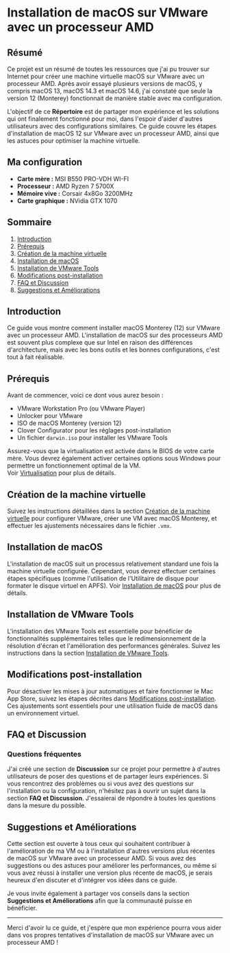 # Installation de macOS sur VMware avec un processeur AMD
  
## Résumé

Ce projet est un résumé de toutes les ressources que j'ai pu trouver sur Internet pour créer une machine virtuelle macOS sur VMware avec un processeur AMD. Après avoir essayé plusieurs versions de macOS, y compris macOS 13, macOS 14.3 et macOS 14.6, j'ai constaté que seule la version 12 (Monterey) fonctionnait de manière stable avec ma configuration.

L'objectif de ce **Répertoire** est de partager mon expérience et les solutions qui ont finalement fonctionné pour moi, dans l'espoir d'aider d'autres utilisateurs avec des configurations similaires. Ce guide couvre les étapes d'installation de macOS 12 sur VMware avec un processeur AMD, ainsi que les astuces pour optimiser la machine virtuelle.

## Ma configuration

* **Carte mère :** MSI B550 PRO-VDH WI-FI
* **Processeur :** AMD Ryzen 7 5700X
* **Mémoire vive :** Corsair 4x8Go 3200MHz
* **Carte graphique :** NVidia GTX 1070

## Sommaire
1. [Introduction](#introduction)
2. [Prérequis](#prérequis)
3. [Création de la machine virtuelle](#création-de-la-machine-virtuelle)
4. [Installation de macOS](#installation-de-macos)
5. [Installation de VMware Tools](#installation-de-vmware-tools)
6. [Modifications post-installation](#modifications-post-installation)
7. [FAQ et Discussion](#faq-et-discussion)
8. [Suggestions et Améliorations](#suggestions-et-améliorations)

## Introduction

Ce guide vous montre comment installer macOS Monterey (12) sur VMware avec un processeur AMD. L'installation de macOS sur des processeurs AMD est souvent plus complexe que sur Intel en raison des différences d'architecture, mais avec les bons outils et les bonnes configurations, c'est tout à fait réalisable.

## Prérequis

Avant de commencer, voici ce dont vous aurez besoin :
- VMware Workstation Pro (ou VMware Player)
- Unlocker pour VMware
- ISO de macOS Monterey (version 12)
- Clover Configurator pour les réglages post-installation
- Un fichier `darwin.iso` pour installer les VMware Tools

Assurez-vous que la virtualisation est activée dans le BIOS de votre carte mère. Vous devrez également activer certaines options sous Windows pour permettre un fonctionnement optimal de la VM.  
Voir [Virtualisation](https://github.com/clemeeento/macOS-VMware-AMD/blob/main/1%20-%20Virtualisation.md) pour plus de détails.

## Création de la machine virtuelle

Suivez les instructions détaillées dans la section [Création de la machine virtuelle](https://github.com/clemeeento/macOS-VMware-AMD/blob/main/2%20-%20Cr%C3%A9ation%20de%20la%20VM.md) pour configurer VMware, créer une VM avec macOS Monterey, et effectuer les ajustements nécessaires dans le fichier `.vmx`.

## Installation de macOS

L'installation de macOS suit un processus relativement standard une fois la machine virtuelle configurée. Cependant, vous devrez effectuer certaines étapes spécifiques (comme l'utilisation de l'Utilitaire de disque pour formater le disque virtuel en APFS). Voir [Installation de macOS](https://github.com/clemeeento/macOS-VMware-AMD/blob/main/3%20-%20Installation%20de%20macOS.md) pour plus de détails.

## Installation de VMware Tools

L'installation des VMware Tools est essentielle pour bénéficier de fonctionnalités supplémentaires telles que le redimensionnement de la résolution d'écran et l'amélioration des performances générales. Suivez les instructions dans la section [Installation de VMware Tools](https://github.com/clemeeento/macOS-VMware-AMD/blob/main/4%20-%20Installation%20de%20VMware%20Tools.md).

## Modifications post-installation

Pour désactiver les mises à jour automatiques et faire fonctionner le Mac App Store, suivez les étapes décrites dans [Modifications post-installation](https://github.com/clemeeento/macOS-VMware-AMD/blob/main/5%20-%20Modifications%20Post-Installation.md). Ces ajustements sont essentiels pour une utilisation fluide de macOS dans un environnement virtuel.

## FAQ et Discussion

### Questions fréquentes

J'ai créé une section de **Discussion** sur ce projet pour permettre à d'autres utilisateurs de poser des questions et de partager leurs expériences. Si vous rencontrez des problèmes ou si vous avez des questions sur l'installation ou la configuration, n'hésitez pas à ouvrir un sujet dans la section **FAQ et Discussion**. J'essaierai de répondre à toutes les questions dans la mesure du possible.

## Suggestions et Améliorations

Cette section est ouverte à tous ceux qui souhaitent contribuer à l'amélioration de ma VM ou à l'installation d'autres versions plus récentes de macOS sur VMware avec un processeur AMD. Si vous avez des suggestions ou des astuces pour améliorer les performances, ou même si vous avez réussi à installer une version plus récente de macOS, je serais heureux d'en discuter et d'intégrer vos idées dans ce guide.

Je vous invite également à partager vos conseils dans la section **Suggestions et Améliorations** afin que la communauté puisse en bénéficier.

---

Merci d'avoir lu ce guide, et j'espère que mon expérience pourra vous aider dans vos propres tentatives d'installation de macOS sur VMware avec un processeur AMD !
